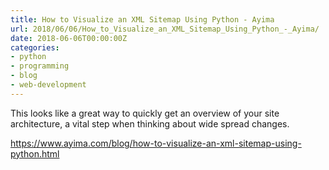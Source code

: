 ```yaml
---
title: How to Visualize an XML Sitemap Using Python - Ayima
url: 2018/06/06/How_to_Visualize_an_XML_Sitemap_Using_Python_-_Ayima/
date: 2018-06-06T00:00:00Z
categories:
- python
- programming
- blog
- web-development
---
```

This looks like a great way to quickly get an overview of your site architecture, a vital step when thinking about wide spread changes. 

<a href=https://www.ayima.com/blog/how-to-visualize-an-xml-sitemap-using-python.html>https://www.ayima.com/blog/how-to-visualize-an-xml-sitemap-using-python.html</a>